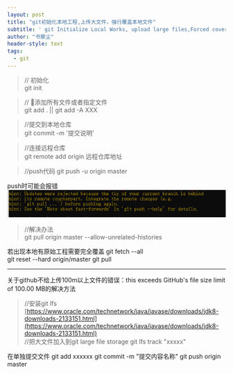 ```yaml
---
layout: post
title: "git初始化本地工程,上传大文件，强行覆盖本地文件"
subtitle: ' git Initialize Local Works, upload large files,Forced coverage of local documents'
author: "书蒙尘"
header-style: text
tags:
  - git
---
```


> // 初始化  
git init


> // 添加所有文件或者指定文件  
git add .   ||   git add -A XXX

> //提交到本地仓库  
git commit -m '提交说明' 

> //连接远程仓库  
git remote add origin 远程仓库地址

>//push代码
git push -u origin master

push时可能会报错![img](/img/202004/gitpushErr.png)
> //解决办法  
git pull origin master --allow-unrelated-histories


若出现本地有原始工程需要完全覆盖
git fetch --all  
git reset --hard origin/master
git pull


---

关于github不给上传100m以上文件的错误：this exceeds GitHub's file size limit of 100.00 MB的解决方法

> //安装git lfs  
[https://www.oracle.com/technetwork/java/javase/downloads/jdk8-downloads-2133151.html](https://www.oracle.com/technetwork/java/javase/downloads/jdk8-downloads-2133151.html)  
//把大文件加入到git large file storage
git lfs track "xxxxx" 

在单独提交文件
git add xxxxxx
git commit -m "提交内容名称"
git push origin master  
